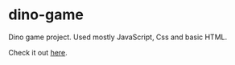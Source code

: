 # dino-game

Dino game project. Used mostly JavaScript, Css and basic HTML.

Check it out [here](https://thecoderdraftsman.github.io/dino-game/).
